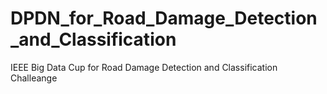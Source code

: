 # DPDN_for_Road_Damage_Detection_and_Classification
IEEE Big Data Cup for Road Damage Detection and Classification Challeange
